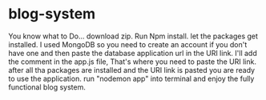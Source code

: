 # blog-system

You know what to Do...
download zip.
Run Npm install.
let the packages get installed.
I used MongoDB so you need to create an account if you don't have one and then paste the database application url in the URI link.
I'll add the comment in the app.js file, That's where you need to paste the URI link.
after all tha packages are installed and the URI link is pasted you are ready to use the application.
run "nodemon app" into terminal and enjoy the fully functional blog system.

